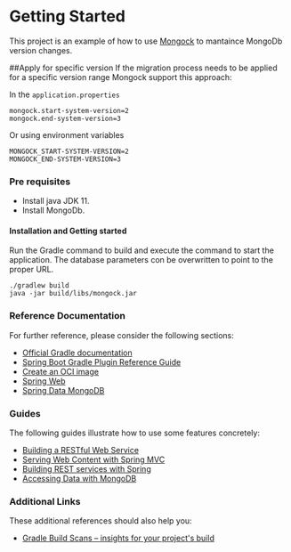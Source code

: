 # Getting Started
This project is an example of how to use [Mongock](https://www.mongock.io/) to mantaince MongoDb version changes.

##Apply for specific version
If the migration process needs to be applied for a specific version range Mongock support this approach:

In the `application.properties`
```properties
mongock.start-system-version=2
mongock.end-system-version=3
```
Or using environment variables

```
MONGOCK_START-SYSTEM-VERSION=2
MONGOCK_END-SYSTEM-VERSION=3
```

### Pre requisites ###
- Install java JDK 11.
- Install MongoDb.


#### Installation and Getting started
Run the Gradle command to build and execute the command to start the application.
The database parameters con be overwritten to point to the proper URL.

```
./gradlew build
java -jar build/libs/mongock.jar 
```

### Reference Documentation
For further reference, please consider the following sections:

* [Official Gradle documentation](https://docs.gradle.org)
* [Spring Boot Gradle Plugin Reference Guide](https://docs.spring.io/spring-boot/docs/2.5.0/gradle-plugin/reference/html/)
* [Create an OCI image](https://docs.spring.io/spring-boot/docs/2.5.0/gradle-plugin/reference/html/#build-image)
* [Spring Web](https://docs.spring.io/spring-boot/docs/2.5.0/reference/htmlsingle/#boot-features-developing-web-applications)
* [Spring Data MongoDB](https://docs.spring.io/spring-boot/docs/2.5.0/reference/htmlsingle/#boot-features-mongodb)

### Guides
The following guides illustrate how to use some features concretely:

* [Building a RESTful Web Service](https://spring.io/guides/gs/rest-service/)
* [Serving Web Content with Spring MVC](https://spring.io/guides/gs/serving-web-content/)
* [Building REST services with Spring](https://spring.io/guides/tutorials/bookmarks/)
* [Accessing Data with MongoDB](https://spring.io/guides/gs/accessing-data-mongodb/)

### Additional Links
These additional references should also help you:

* [Gradle Build Scans – insights for your project's build](https://scans.gradle.com#gradle)

